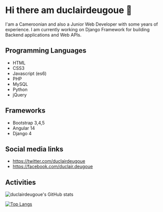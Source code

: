# Hi there am duclairdeugoue 👋

I'am a Cameroonian and also a Junior Web Developer with some years of experience. I am currently working on Django Framework for building Backend applications and Web APIs. 

## Programming Languages

- HTML
- CSS3
- Javascript (es6)
- PHP
- MySQL
- Python
- jQuery

## Frameworks

- Bootstrap 3,4,5
- Angular 14
- Django 4

## Social media links

- https://twitter.com/duclairdeugoue
- https://facebook.com/duclair.deugoue

## Activities

![duclairdeugoue's GitHub stats](https://github-readme-stats.vercel.app/api?username=duclairdeugoue&show_icons=true&theme=radical)

[![Top Langs](https://github-readme-stats.vercel.app/api/top-langs/?username=duclairdeugoue&langs_count=8)](https://github.com/anuraghazra/github-readme-stats)





